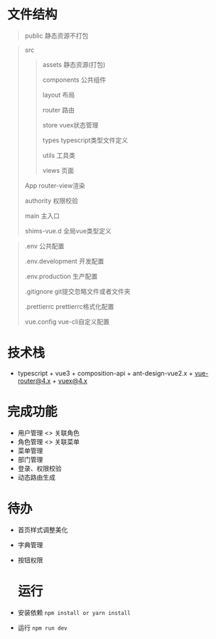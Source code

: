 # 文件结构
> public 静态资源不打包

> src
>
> > assets 静态资源(打包)
> >
> > components 公共组件
> >
> > layout 布局
> >
> > router 路由
> >
> > store vuex状态管理
> >
> > types typescript类型文件定义
> >
> > utils 工具类
> >
> > views 页面
>
> App router-view渲染
>
> authority 权限校验
>
> main 主入口
>
> shims-vue.d 全局vue类型定义

> .env 公共配置
>
> .env.development 开发配置
>
> .env.production 生产配置
>
> .gitignore git提交忽略文件或者文件夹
>
> .prettierrc prettierrc格式化配置
>
> vue.config vue-cli自定义配置

# 技术栈
- typescript + vue3 + composition-api + ant-design-vue2.x + vue-router@4.x + vuex@4.x

# 完成功能

- 用户管理  <> 关联角色
- 角色管理  <> 关联菜单
- 菜单管理  
- 部门管理
- 登录、权限校验
- 动态路由生成

# 待办

- 首页样式调整美化

- 字典管理

- 按钮权限

  # 运行

- 安装依赖 `npm install or yarn install`
- 运行 `npm run dev`


